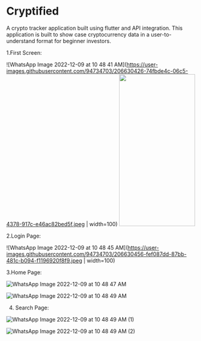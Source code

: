 # Cryptified
A crypto tracker application built using flutter and API integration.
This application is built to show case cryptocurrency data in a user-to-understand format for beginner investors.


1.First Screen:

![WhatsApp Image 2022-12-09 at 10 48 41 AM](https://user-images.githubusercontent.com/94734703/206630426-74fbde4c-06c5-4378-917c-e46ac82bed5f.jpeg | width=100)
<img src="https://camo.githubusercontent.com/..." data-canonical-src="[https://gyazo.com/eb5c5741b6a9a16c692170a41a49c858.png](https://user-images.githubusercontent.com/94734703/206630426-74fbde4c-06c5-4378-917c-e46ac82bed5f.jpeg)" width="200" height="400" />

2.Login Page:

![WhatsApp Image 2022-12-09 at 10 48 45 AM](https://user-images.githubusercontent.com/94734703/206630456-fef087dd-87bb-481c-b094-f1196920f8f9.jpeg | width=100)

3.Home Page:

![WhatsApp Image 2022-12-09 at 10 48 47 AM](https://user-images.githubusercontent.com/94734703/206630535-9c297f32-0a70-40ca-b40e-7178904440b1.jpeg)

![WhatsApp Image 2022-12-09 at 10 48 49 AM](https://user-images.githubusercontent.com/94734703/206630552-2887397e-250b-4db8-b3ca-774078182fb4.jpeg)

4. Search Page:

![WhatsApp Image 2022-12-09 at 10 48 49 AM (1)](https://user-images.githubusercontent.com/94734703/206630577-37c6d55c-79e0-423c-85e9-23a9a17ee5a6.jpeg)

![WhatsApp Image 2022-12-09 at 10 48 49 AM (2)](https://user-images.githubusercontent.com/94734703/206630583-3139f0af-3c16-43c3-9882-7733df856394.jpeg)
